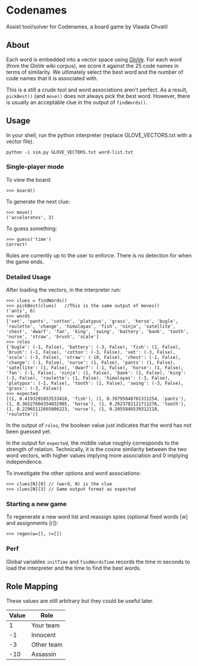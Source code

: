 # Codenames

Assist tool/solver for Codenames, a board game by Vlaada Chvatil

## About

Each word is embedded into a vector space using [GloVe](http://nlp.stanford.edu/projects/glove/). For each word (from the GloVe wiki corpus), we score it against the 25 code names in terms of similarity. We ultimately select the best word and the number of code names that it is associated with.

This is a still a crude tool and word associations aren't perfect. As a result, `pickBest()` (and `move()` does not always pick the best word. However, there is usually an acceptable clue in the output of `findWords()`.

## Usage

In your shell, run the python interpreter (replace GLOVE_VECTORS.txt with a vector file).

```
python -i sim.py GLOVE_VECTORS.txt word-list.txt
```

### Single-player mode

To view the board:

```
>>> board()
```

To generate the next clue:

```
>>> move()
('accelerates', 3)
```

To guess something:
```
>>> guess('time')
Correct!
```

Rules are currently up to the user to enforce. There is no detection for when the game ends.

### Detailed Usage

After loading the vectors, in the interpreter run:

```
>>> clues = findWords()
>>> pickBest(clues)   //This is the same output of moves()
('ants', 6)
>>> words
['vet', 'pants', 'cotton', 'platypus', 'grass', 'horse', 'bugle', 'roulette', 'change', 'himalayas', 'fish', 'ninja', 'satellite', 'chest', 'dwarf', 'fan', 'king', 'swing', 'battery', 'bank', 'tooth', 'nurse', 'straw', 'brush', 'scale']
>>> roles
{'bugle': (-1, False), 'battery': (-3, False), 'fish': (1, False), 'brush': (-1, False), 'cotton': (-3, False), 'vet': (-3, False), 'scale': (-3, False), 'straw': (-10, False), 'chest': (-1, False), 'change': (-1, False), 'nurse': (1, False), 'pants': (1, False), 'satellite': (1, False), 'dwarf': (-1, False), 'horse': (1, False), 'fan': (-1, False), 'ninja': (1, False), 'bank': (1, False), 'king': (-3, False), 'roulette': (1, False), 'himalayas': (-3, False), 'platypus': (-1, False), 'tooth': (1, False), 'swing': (-3, False), 'grass': (-3, False)}
>>> expected
[(1, 0.4193291853533418, 'fish'), (1, 0.39795848701311254, 'pants'), (1, 0.36527604354032905, 'horse'), (1, 0.2623782121711276, 'tooth'), (1, 0.22965112665806223, 'nurse'), (1, 0.2055846539312118, 'roulette')]
```

In the output of `roles`, the boolean value just indicates that the word has not been guessed yet.

In the output for `expected`, the middle value roughly corresponds to the strength of relation. Technically, it is the cosine similarity between the two word vectors, with higher values implying more association and 0 implying independence.

To investigate the other options and word associations:

```
>>> clues[N][0] // (word, N) is the clue
>>> clues[N][3] // Same output format as expected
```

### Starting a new game

To regenerate a new word list and reassign spies (optional fixed words [w] and assignments [r]):

```
>>> regen(w=[], r=[])
```


### Perf

Global variables `initTime` and `findWordsTime` records the time in seconds to load the interpreter and the time to find the best words.

## Role Mapping

These values are still arbitrary but they could be useful later.


|Value | Role|
|------|-----|
|1     |Your team|
|-1    |Innocent|
|-3    |Other team|
|-10   |Assassin|